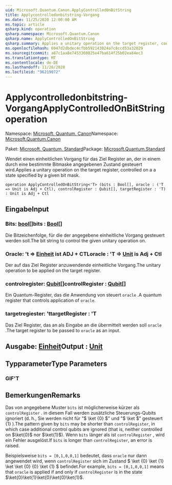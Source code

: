 ```yaml
---
uid: Microsoft.Quantum.Canon.ApplyControlledOnBitString
title: Applycontrolledonbitstring-Vorgang
ms.date: 11/25/2020 12:00:00 AM
ms.topic: article
qsharp.kind: operation
qsharp.namespace: Microsoft.Quantum.Canon
qsharp.name: ApplyControlledOnBitString
qsharp.summary: Applies a unitary operation on the target register, controlled on a a state specified by a given bit mask.
ms.openlocfilehash: 6947d2dbdec4cfbb592143024a7c8ccd53a32029
ms.sourcegitcommit: a87c1aa8e7453360025e47ba614f25b02ea84ec3
ms.translationtype: MT
ms.contentlocale: de-DE
ms.lasthandoff: 11/26/2020
ms.locfileid: "96219072"
---
```

# <a name="applycontrolledonbitstring-operation"></a><span data-ttu-id="efc6f-102">Applycontrolledonbitstring-Vorgang</span><span class="sxs-lookup"><span data-stu-id="efc6f-102">ApplyControlledOnBitString operation</span></span>

<span data-ttu-id="efc6f-103">Namespace: [Microsoft. Quantum. Canon](xref:Microsoft.Quantum.Canon)</span><span class="sxs-lookup"><span data-stu-id="efc6f-103">Namespace: [Microsoft.Quantum.Canon](xref:Microsoft.Quantum.Canon)</span></span>

<span data-ttu-id="efc6f-104">Paket: [Microsoft. Quantum. Standard](https://nuget.org/packages/Microsoft.Quantum.Standard)</span><span class="sxs-lookup"><span data-stu-id="efc6f-104">Package: [Microsoft.Quantum.Standard](https://nuget.org/packages/Microsoft.Quantum.Standard)</span></span>


<span data-ttu-id="efc6f-105">Wendet einen einheitlichen Vorgang für das Ziel Register an, der in einem durch eine bestimmte Bitmaske angegebenen Zustand gesteuert wird.</span><span class="sxs-lookup"><span data-stu-id="efc6f-105">Applies a unitary operation on the target register, controlled on a a state specified by a given bit mask.</span></span>

```qsharp
operation ApplyControlledOnBitString<'T> (bits : Bool[], oracle : ('T => Unit is Adj + Ctl), controlRegister : Qubit[], targetRegister : 'T) : Unit is Adj + Ctl
```


## <a name="input"></a><span data-ttu-id="efc6f-106">Eingabe</span><span class="sxs-lookup"><span data-stu-id="efc6f-106">Input</span></span>

### <a name="bits--bool"></a><span data-ttu-id="efc6f-107">Bits: [bool](xref:microsoft.quantum.lang-ref.bool)[]</span><span class="sxs-lookup"><span data-stu-id="efc6f-107">bits : [Bool](xref:microsoft.quantum.lang-ref.bool)[]</span></span>

<span data-ttu-id="efc6f-108">Die Bitzeichenfolge, für die der angegebene einheitliche Vorgang gesteuert werden soll.</span><span class="sxs-lookup"><span data-stu-id="efc6f-108">The bit string to control the given unitary operation on.</span></span>


### <a name="oracle--t--unit--is-adj--ctl"></a><span data-ttu-id="efc6f-109">Oracle: 't => [Einheit](xref:microsoft.quantum.lang-ref.unit)  ist ADJ + CTL</span><span class="sxs-lookup"><span data-stu-id="efc6f-109">oracle : 'T => [Unit](xref:microsoft.quantum.lang-ref.unit)  is Adj + Ctl</span></span>

<span data-ttu-id="efc6f-110">Der auf das Ziel Register anzuwendende einheitliche Vorgang.</span><span class="sxs-lookup"><span data-stu-id="efc6f-110">The unitary operation to be applied on the target register.</span></span>


### <a name="controlregister--qubit"></a><span data-ttu-id="efc6f-111">controlregister: [Qubit](xref:microsoft.quantum.lang-ref.qubit)[]</span><span class="sxs-lookup"><span data-stu-id="efc6f-111">controlRegister : [Qubit](xref:microsoft.quantum.lang-ref.qubit)[]</span></span>

<span data-ttu-id="efc6f-112">Ein Quantum-Register, das die Anwendung von steuert `oracle` .</span><span class="sxs-lookup"><span data-stu-id="efc6f-112">A quantum register that controls application of `oracle`.</span></span>


### <a name="targetregister--t"></a><span data-ttu-id="efc6f-113">targetregiester: 't</span><span class="sxs-lookup"><span data-stu-id="efc6f-113">targetRegister : 'T</span></span>

<span data-ttu-id="efc6f-114">Das Ziel Register, das an als Eingabe an die übermittelt werden soll `oracle` .</span><span class="sxs-lookup"><span data-stu-id="efc6f-114">The target register to be passed to `oracle` as an input.</span></span>



## <a name="output--unit"></a><span data-ttu-id="efc6f-115">Ausgabe: [Einheit](xref:microsoft.quantum.lang-ref.unit)</span><span class="sxs-lookup"><span data-stu-id="efc6f-115">Output : [Unit](xref:microsoft.quantum.lang-ref.unit)</span></span>



## <a name="type-parameters"></a><span data-ttu-id="efc6f-116">Typparameter</span><span class="sxs-lookup"><span data-stu-id="efc6f-116">Type Parameters</span></span>

### <a name="t"></a><span data-ttu-id="efc6f-117">GIF</span><span class="sxs-lookup"><span data-stu-id="efc6f-117">'T</span></span>



## <a name="remarks"></a><span data-ttu-id="efc6f-118">Bemerkungen</span><span class="sxs-lookup"><span data-stu-id="efc6f-118">Remarks</span></span>

<span data-ttu-id="efc6f-119">Das von angegebene Muster `bits` ist möglicherweise kürzer als `controlRegister` . in diesem Fall werden zusätzliche Steuerungs-Qubits ignoriert (d. h., Sie werden nicht für "$ \ket {0} $" und "$ \ket $" gesteuert {1} ).</span><span class="sxs-lookup"><span data-stu-id="efc6f-119">The pattern given by `bits` may be shorter than `controlRegister`, in which case additional control qubits are ignored (that is, neither controlled on $\ket{0}$ nor $\ket{1}$).</span></span>
<span data-ttu-id="efc6f-120">Wenn `bits` länger als ist `controlRegister` , wird ein Fehler ausgelöst.</span><span class="sxs-lookup"><span data-stu-id="efc6f-120">If `bits` is longer than `controlRegister`, an error is raised.</span></span>

<span data-ttu-id="efc6f-121">Beispielsweise `bits = [0,1,0,0,1]` bedeutet, dass `oracle` nur dann angewendet wird, wenn `controlRegister` sich im Zustand $ \ket {0} \ket {1} \ket \ket {0} {0} \ket {1} $ befindet.</span><span class="sxs-lookup"><span data-stu-id="efc6f-121">For example, `bits = [0,1,0,0,1]` means that `oracle` is applied if and only if `controlRegister` is in the state $\ket{0}\ket{1}\ket{0}\ket{0}\ket{1}$.</span></span>